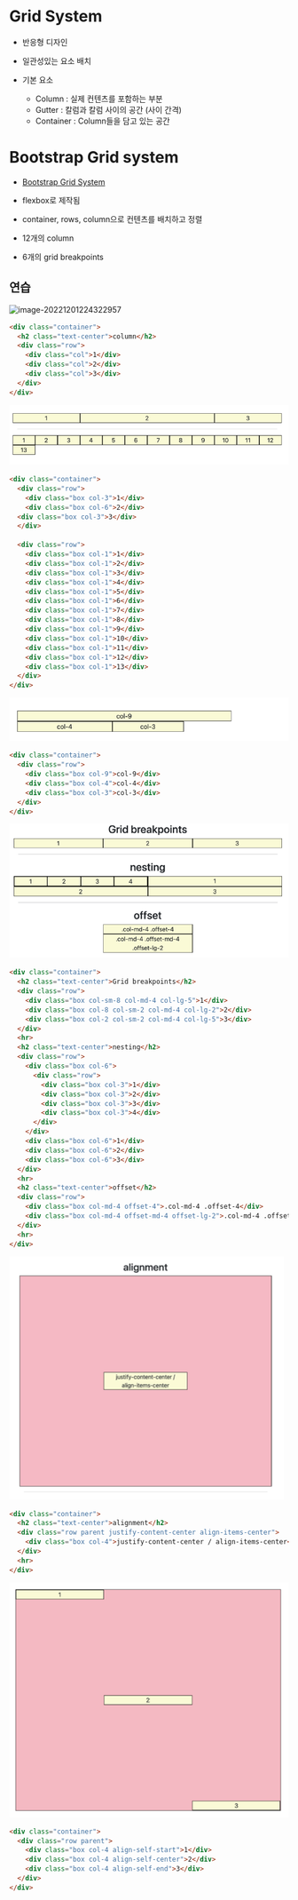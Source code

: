 # Grid System

- 반응형 디자인
- 일관성있는 요소 배치

- 기본 요소
  - Column : 실제 컨텐츠를 포함하는 부분
  - Gutter : 칼럼과 칼럼 사이의 공간 (사이 간격)
  - Container : Column들을 담고 있는 공간

# Bootstrap Grid system

- [Bootstrap Grid System](https://getbootstrap.com/docs/5.2/layout/grid/)

- flexbox로 제작됨
- container, rows, column으로 컨텐츠를 배치하고 정렬
- 12개의 column
- 6개의 grid breakpoints

## 연습

![image-20221201224322957](Bootstrap.assets/image-20221201224322957.png)

```html
<div class="container">
  <h2 class="text-center">column</h2>
  <div class="row">
	<div class="col">1</div>
	<div class="col">2</div>
	<div class="col">3</div>
  </div>
</div>
```

![image-20221201224447355](08_Bootstrap_Grid.assets/image-20221201224447355.png)

```html
<div class="container">
  <div class="row">
    <div class="box col-3">1</div>
    <div class="box col-6">2</div>
  <div class="box col-3">3</div>
  </div>

  <div class="row">
    <div class="box col-1">1</div>
    <div class="box col-1">2</div>
    <div class="box col-1">3</div>
    <div class="box col-1">4</div>
    <div class="box col-1">5</div>
    <div class="box col-1">6</div>
    <div class="box col-1">7</div>
    <div class="box col-1">8</div>
    <div class="box col-1">9</div>
    <div class="box col-1">10</div>
    <div class="box col-1">11</div>
    <div class="box col-1">12</div>
    <div class="box col-1">13</div>
  </div>
</div>
```

![image-20221201224649564](08_Bootstrap_Grid.assets/image-20221201224649564.png)

```html
<div class="container">
  <div class="row">
	<div class="box col-9">col-9</div>
	<div class="box col-4">col-4</div>
	<div class="box col-3">col-3</div>
  </div>
</div>
```

![image-20221201224920030](08_Bootstrap_Grid.assets/image-20221201224920030.png)

```html
<div class="container">
  <h2 class="text-center">Grid breakpoints</h2>
  <div class="row">
	<div class="box col-sm-8 col-md-4 col-lg-5">1</div>
	<div class="box col-8 col-sm-2 col-md-4 col-lg-2">2</div>
	<div class="box col-2 col-sm-2 col-md-4 col-lg-5">3</div>
  </div>
  <hr>
  <h2 class="text-center">nesting</h2>
  <div class="row">
	<div class="box col-6">
	  <div class="row">
		<div class="box col-3">1</div>
		<div class="box col-3">2</div>
		<div class="box col-3">3</div>
		<div class="box col-3">4</div>
	  </div>
	</div>
	<div class="box col-6">1</div>
	<div class="box col-6">2</div>
	<div class="box col-6">3</div>
  </div>
  <hr>
  <h2 class="text-center">offset</h2>
  <div class="row">
	<div class="box col-md-4 offset-4">.col-md-4 .offset-4</div>
	<div class="box col-md-4 offset-md-4 offset-lg-2">.col-md-4 .offset-md-4 .offset-lg-2</div>
  </div>
  <hr>
</div>
```

![image-20221201225111275](08_Bootstrap_Grid.assets/image-20221201225111275.png)

```html
<div class="container">
  <h2 class="text-center">alignment</h2>
  <div class="row parent justify-content-center align-items-center">
	<div class="box col-4">justify-content-center / align-items-center</div>
  </div>
  <hr>
</div>
```

![image-20221201225150392](08_Bootstrap_Grid.assets/image-20221201225150392.png)

```html
<div class="container">
  <div class="row parent">
	<div class="box col-4 align-self-start">1</div>
	<div class="box col-4 align-self-center">2</div>
	<div class="box col-4 align-self-end">3</div>
  </div>
</div>
```

